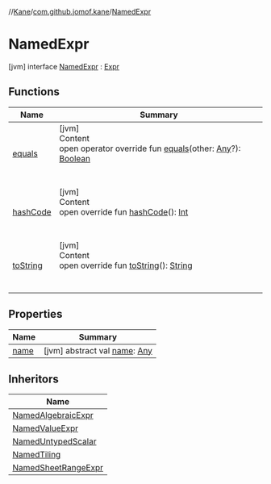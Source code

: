//[Kane](../../index.md)/[com.github.jomof.kane](../index.md)/[NamedExpr](index.md)



# NamedExpr  
 [jvm] interface [NamedExpr](index.md) : [Expr](../-expr/index.md)   


## Functions  
  
|  Name|  Summary| 
|---|---|
| [equals](https://kotlinlang.org/api/latest/jvm/stdlib/kotlin/-any/equals.html)| [jvm]  <br>Content  <br>open operator override fun [equals](https://kotlinlang.org/api/latest/jvm/stdlib/kotlin/-any/equals.html)(other: [Any](https://kotlinlang.org/api/latest/jvm/stdlib/kotlin/-any/index.html)?): [Boolean](https://kotlinlang.org/api/latest/jvm/stdlib/kotlin/-boolean/index.html)  <br><br><br>
| [hashCode](https://kotlinlang.org/api/latest/jvm/stdlib/kotlin/-any/hash-code.html)| [jvm]  <br>Content  <br>open override fun [hashCode](https://kotlinlang.org/api/latest/jvm/stdlib/kotlin/-any/hash-code.html)(): [Int](https://kotlinlang.org/api/latest/jvm/stdlib/kotlin/-int/index.html)  <br><br><br>
| [toString](https://kotlinlang.org/api/latest/jvm/stdlib/kotlin/-any/to-string.html)| [jvm]  <br>Content  <br>open override fun [toString](https://kotlinlang.org/api/latest/jvm/stdlib/kotlin/-any/to-string.html)(): [String](https://kotlinlang.org/api/latest/jvm/stdlib/kotlin/-string/index.html)  <br><br><br>


## Properties  
  
|  Name|  Summary| 
|---|---|
| [name](index.md#com.github.jomof.kane/NamedExpr/name/#/PointingToDeclaration/)|  [jvm] abstract val [name](index.md#com.github.jomof.kane/NamedExpr/name/#/PointingToDeclaration/): [Any](https://kotlinlang.org/api/latest/jvm/stdlib/kotlin/-any/index.html)   <br>


## Inheritors  
  
|  Name| 
|---|
| [NamedAlgebraicExpr](../-named-algebraic-expr/index.md)
| [NamedValueExpr](../-named-value-expr/index.md)
| [NamedUntypedScalar](../-named-untyped-scalar/index.md)
| [NamedTiling](../-named-tiling/index.md)
| [NamedSheetRangeExpr](../../com.github.jomof.kane.sheet/-named-sheet-range-expr/index.md)

